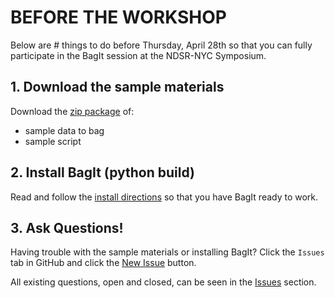 
# BEFORE THE WORKSHOP
Below are # things to do before Thursday, April 28th so that you can fully participate in the BagIt session at the NDSR-NYC Symposium.

## 1. Download the sample materials
Download the [zip package](https://github.com/kgrons/ndsr-2016-bagit/blob/master/NDSR-NYC_BagIt.zip) of:
- sample data to bag
- sample script

## 2. Install BagIt (python build)
Read and follow the [install directions](https://github.com/kgrons/ndsr-2016-bagit/blob/master/install-directions.md) so that you have BagIt ready to work.

## 3. Ask Questions!
Having trouble with the sample materials or installing BagIt? Click the `Issues` tab in GitHub and click the [New Issue](https://github.com/kgrons/ndsr-2016-bagit/issues/new) button.

All existing questions, open and closed, can be seen in the [Issues](https://github.com/kgrons/ndsr-2016-bagit/issues) section.
